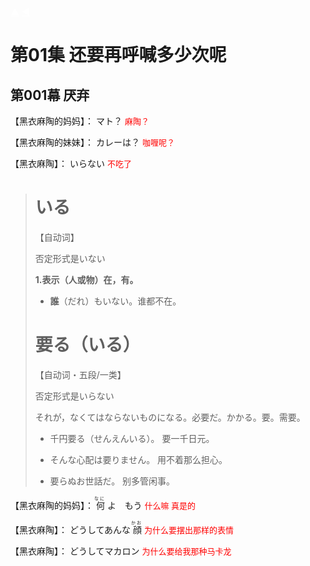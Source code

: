 <!DOCTYPE html>
<html>
<head>
<meta charset="utf-8">
</head>
<body>
<div>
    <a class="xuanfu2 xuanfubutton" style="color:#fff" href="javascript:scrollToTop()">&#9650;</a>
    <a class="xuanfu xuanfubutton" style="color:#fff" href="https://sakura-jikage.github.io/notebook/#/外语/日语/动漫学日语">&#9664;</a>
</div>
</body>
</html>

# 第01集 还要再呼喊多少次呢

## 第001幕 厌弃

<p><ruby>
   【黑衣麻陶的妈妈】：<rp>(</rp><rt></rt><rp>)</rp>
マト？<rp>(</rp><rt></rt><rp>)</rp>
   <font color="red" size="2">麻陶？</font>
</ruby></p>

<p><ruby>
   【黑衣麻陶的妹妹】：<rp>(</rp><rt></rt><rp>)</rp>
カレーは？<rp>(</rp><rt></rt><rp>)</rp>
   <font color="red" size="2">咖喱呢？</font>
</ruby></p>

<p><ruby>
   【黑衣麻陶】：<rp>(</rp><rt></rt><rp>)</rp>
いらない<rp>(</rp><rt></rt><rp>)</rp>
   <font color="red" size="2">不吃了</font>
</ruby></p>

># いる
>
>【自动词】
>
>否定形式是いない
>
>**1.表示（人或物）在，有。**
>
>- **誰**（だれ）もいない。谁都不在。
>
># 要る（いる）
>
>【自动词・五段/一类】
>
>否定形式是いらない
>
>それが，なくてはならないものになる。必要だ。かかる。要。需要。
>
>- 千円要る（せんえんいる）。 要一千日元。
>
>- そんな心配は要りません。 用不着那么担心。
>- 要らぬお世話だ。 别多管闲事。
>
>

<p><ruby>
   【黑衣麻陶的妈妈】：<rp>(</rp><rt></rt><rp>)</rp>
何<rp>(</rp><rt>なに</rt><rp>)</rp>
よ　もう<rp>(</rp><rt></rt><rp>)</rp>
   <font color="red" size="2">什么嘛 真是的</font>
</ruby></p>

<p><ruby>
   【黑衣麻陶】：<rp>(</rp><rt></rt><rp>)</rp>
どうしてあんな<rp>(</rp><rt></rt><rp>)</rp>
顔<rp>(</rp><rt>かお</rt><rp>)</rp>
   <font color="red" size="2">为什么要摆出那样的表情</font>
</ruby></p>

<p><ruby>
   【黑衣麻陶】：<rp>(</rp><rt></rt><rp>)</rp>
どうしてマカロン<rp>(</rp><rt></rt><rp>)</rp>
   <font color="red" size="2">为什么要给我那种马卡龙</font>
</ruby></p>
